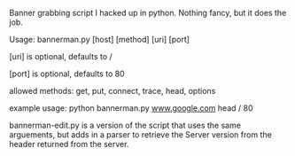 Banner grabbing script I hacked up in python. Nothing fancy, but it does the job.

Usage: bannerman.py [host] [method] [uri] [port]

[uri] is optional, defaults to /

[port] is optional, defaults to 80

allowed methods: get, put, connect, trace, head, options

example usage: python bannerman.py www.google.com head / 80


bannerman-edit.py is a version of the script that uses the same arguements, but adds in a parser to retrieve the Server version from the header returned from the server.
